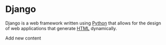 # Django

Django is a web framework written using [Python](/wiki/Python) that allows for the design of web applications that generate [HTML](/wiki/HTML) dynamically.

Add new content